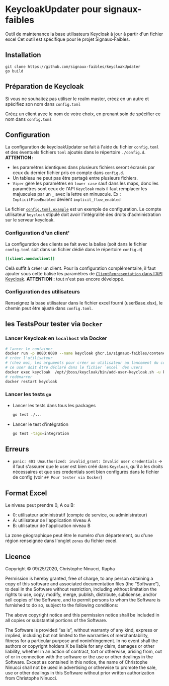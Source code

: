 # KeycloakUpdater pour signaux-faibles
Outil de maintenance la base utilisateurs Keycloak à jour à partir d'un fichier excel
Cet outil est spécifique pour le projet Signaux-Faibles.

## Installation
```
git clone https://github.com/signaux-faibles/keycloakUpdater
go build
```

## Préparation de Keycloak
Si vous ne souhaitez pas utiliser le realm master, créez en un autre et spécifiez son nom dans `config.toml`

Créez un client avec le nom de votre choix, en prenant soin de spécifier ce nom dans `config.toml`

## Configuration
La configuration de keycloakUpdater se fait à l'aide du fichier `config.toml` 
et des éventuels fichiers `toml` ajoutés dans le répertoire `./config.d`.  
__ATTENTION :__ 
- les paramètres identiques dans plusieurs fichiers seront écrasés par ceux du dernier fichier pris en compte
dans `config.d`. 
- Un tableau ne peut pas être partagé entre plusieurs fichiers.
- `Viper` gère les paramètres en `lower case` sauf dans les maps, donc les paramètres sont ceux de l'API `Keycloak` 
  mais il faut remplacer les majuscules par un `_` avec la lettre en minuscule.
  Ex : `ImplicitFlowEnabled` devient `implicit_flow_enabled`

Le fichier [`config.toml.example`](config.toml.example) est un exemple de configuration. 
Le compte utilisateur `keycloak` stipulé doit avoir l'intégralité des droits d'administration sur le serveur keycloak.

### Configuration d'un client'
La configuration des clients se fait avec la balise 
(soit dans le fichier `config.toml` soit dans un fichier dédié dans le répertoire `config.d`)
```toml
[[client.nomduclient]]
```
Celà suffit à créer un client.
Pour la configuration complémentaire, il faut ajouter sous cette balise les paramètres de [`ClientRepresentation`
dans l'API Keycloak](https://www.keycloak.org/docs-api/17.0/rest-api/index.html#_clientrepresentation).
__ATTENTION :__ tout n'est pas encore développé.

### Configuration des utilisateurs
Renseignez la base utilisateur dans le fichier excel fourni (userBase.xlsx), le chemin peut être ajusté dans `config.toml`.

## les TestsPour tester via `Docker`
### Lancer Keycloak en `localhost` via Docker
```bash
# lancer le container
docker run -p 8080:8080 --name keycloak ghcr.io/signaux-faibles/conteneurs/keycloak:v1.0.0
# créer l'utilisateur 
# (chez moi, les arguments pour créer un utilisateur au lancement du container ne fonctionnent pas)
# ce user doit être déclaré dans le fichier `excel` des users
docker exec keycloak  /opt/jboss/keycloak/bin/add-user-keycloak.sh -u kcadmin -p kcpwd
# redémarrer
docker restart keycloak
```

### Lancer les tests `go`
- Lancer les tests dans tous les packages
  ```bash
  go test ./...
  ```
- Lancer le test d'intégration
  ```bash
  go test -tags=integration
  ```
## Erreurs
- `panic: 401 Unauthorized: invalid_grant: Invalid user credentials` 
  -> il faut s'assurer que le user est bien créé dans `Keycloak`, qu'il a les droits nécessaires
  et que ses credentials sont bien configurés dans le fichier de config (voir `## Pour tester via Docker`)
## Format Excel
Le niveau peut prendre 0, A ou B:
- 0: utilisateur administratif (compte de service, ou administrateur)
- A: utilisateur de l'application niveau A
- B: utilisateur de l'application niveau B

La zone géographique peut être le numéro d'un département, ou d'une région renseignée dans l'onglet `zones` du fichier excel.

## Licence
Copyright © 09/25/2020, Christophe Ninucci, Rapha

Permission is hereby granted, free of charge, to any person obtaining a copy of this software and associated documentation files (the “Software”), to deal in the Software without restriction, including without limitation the rights to use, copy, modify, merge, publish, distribute, sublicense, and/or sell copies of the Software, and to permit persons to whom the Software is furnished to do so, subject to the following conditions:

The above copyright notice and this permission notice shall be included in all copies or substantial portions of the Software.

The Software is provided “as is”, without warranty of any kind, express or implied, including but not limited to the warranties of merchantability, fitness for a particular purpose and noninfringement. In no event shall the authors or copyright holders X be liable for any claim, damages or other liability, whether in an action of contract, tort or otherwise, arising from, out of or in connection with the software or the use or other dealings in the Software.
Except as contained in this notice, the name of Christophe Ninucci shall not be used in advertising or otherwise to promote the sale, use or other dealings in this Software without prior written authorization from Christophe Ninucci.
